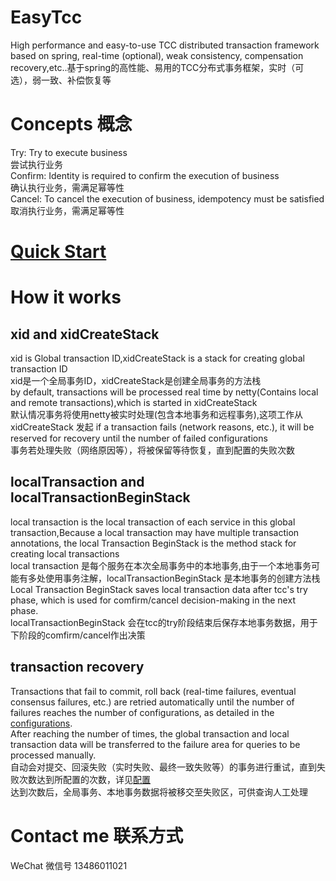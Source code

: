 # EasyTcc
High performance and easy-to-use TCC distributed transaction framework based on spring, real-time (optional), weak consistency, compensation recovery,etc..基于spring的高性能、易用的TCC分布式事务框架，实时（可选），弱一致、补偿恢复等 

# Concepts 概念
Try: Try to execute business  
尝试执行业务  
Confirm: Identity is required to confirm the execution of business  
确认执行业务，需满足幂等性  
Cancel: To cancel the execution of business, idempotency must be satisfied  
取消执行业务，需满足幂等性

# [Quick Start](https://github.com/HiFangfangXu/EasyTcc/wiki/Quick-Start)

# How it works
## xid and xidCreateStack
xid is Global transaction ID,xidCreateStack is a stack for creating global transaction ID  
xid是一个全局事务ID，xidCreateStack是创建全局事务的方法栈  
by default, transactions will be processed real time by netty(Contains local and remote transactions),which is started in xidCreateStack  
默认情况事务将使用netty被实时处理(包含本地事务和远程事务),这项工作从 xidCreateStack 发起
if a transaction fails (network reasons, etc.), it will be reserved for recovery until the number of failed configurations  
事务若处理失败（网络原因等），将被保留等待恢复，直到配置的失败次数

## localTransaction and localTransactionBeginStack
local transaction is the local transaction of each service in this global transaction,Because a local transaction may have multiple transaction annotations, the local Transaction BeginStack is the method stack for creating local transactions  
local transaction 是每个服务在本次全局事务中的本地事务,由于一个本地事务可能有多处使用事务注解，localTransactionBeginStack 是本地事务的创建方法栈  
Local Transaction BeginStack saves local transaction data after tcc's try phase, which is used for comfirm/cancel decision-making in the next phase.  
localTransactionBeginStack 会在tcc的try阶段结束后保存本地事务数据，用于下阶段的comfirm/cancel作出决策  

## transaction recovery
Transactions that fail to commit, roll back (real-time failures, eventual consensus failures, etc.) are retried automatically until the number of failures reaches the number of configurations, as detailed in the [configurations](https://github.com/HiFangfangXu/EasyTcc/wiki/Configurations).    
After reaching the number of times, the global transaction and local transaction data will be transferred to the failure area for queries to be processed manually.  
自动会对提交、回滚失败（实时失败、最终一致失败等）的事务进行重试，直到失败次数达到所配置的次数，详见[配置](https://github.com/HiFangfangXu/EasyTcc/wiki/Configurations)  
达到次数后，全局事务、本地事务数据将被移交至失败区，可供查询人工处理  

# Contact me 联系方式
WeChat 微信号 13486011021

